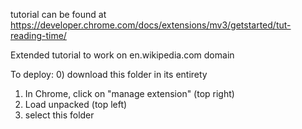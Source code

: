 tutorial can be found at
https://developer.chrome.com/docs/extensions/mv3/getstarted/tut-reading-time/

Extended tutorial to work on en.wikipedia.com domain

To deploy:
0) download this folder in its entirety
1) In Chrome, click on "manage extension" (top right)
2) Load unpacked (top left)
3) select this folder
